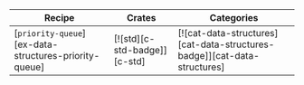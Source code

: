 | Recipe | Crates | Categories |
|--------|--------|------------|
| [`priority-queue`][ex-data-structures-priority-queue] | [![std][c-std-badge]][c-std] | [![cat-data-structures][cat-data-structures-badge]][cat-data-structures] |
